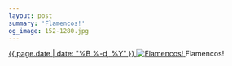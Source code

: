 ```yaml
---
layout: post
summary: 'Flamencos!'
og_image: 152-1280.jpg
---
```


<p>
 <time>
  <a href="/152">
   {{ page.date | date: "%B %-d, %Y" }}
  </a>
 </time>
 <a href="/152">
  <img alt="Flamencos!" sizes="(min-width: 700px) 50vw, calc(100vw - 2rem)" src="{{ site.assets_url }}/152-640.jpg" srcset="{{ site.assets_url }}/152-1280.jpg 1280w, {{ site.assets_url }}/152-960.jpg 960w, {{ site.assets_url }}/152-640.jpg 640w, {{ site.assets_url }}/152-320.jpg 320w"/>
 </a>
 <span>
  Flamencos!
 </span>
</p>

